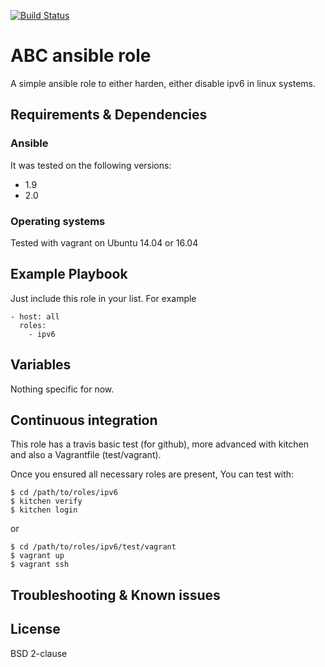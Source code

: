 [![Build Status](https://travis-ci.org/juju4/ansible-ipv6.svg?branch=master)](https://travis-ci.org/juju4/ansible-ipv6)
# ABC ansible role

A simple ansible role to either harden, either disable ipv6 in linux systems.

## Requirements & Dependencies

### Ansible
It was tested on the following versions:
 * 1.9
 * 2.0

### Operating systems

Tested with vagrant on Ubuntu 14.04 or 16.04

## Example Playbook

Just include this role in your list.
For example

```
- host: all
  roles:
    - ipv6
```

## Variables

Nothing specific for now.

## Continuous integration

This role has a travis basic test (for github), more advanced with kitchen and also a Vagrantfile (test/vagrant).

Once you ensured all necessary roles are present, You can test with:
```
$ cd /path/to/roles/ipv6
$ kitchen verify
$ kitchen login
```
or
```
$ cd /path/to/roles/ipv6/test/vagrant
$ vagrant up
$ vagrant ssh
```

## Troubleshooting & Known issues


## License

BSD 2-clause

